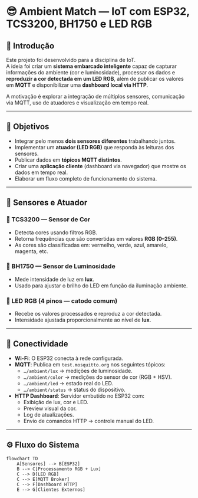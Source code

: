 # 😎 Ambient Match — IoT com ESP32, TCS3200, BH1750 e LED RGB

## 📌 Introdução
Este projeto foi desenvolvido para a disciplina de IoT.  
A ideia foi criar um **sistema embarcado inteligente** capaz de capturar informações do ambiente (cor e luminosidade), processar os dados e **reproduzir a cor detectada em um LED RGB**, além de publicar os valores em **MQTT** e disponibilizar uma **dashboard local via HTTP**.

A motivação é explorar a integração de múltiplos sensores, comunicação via MQTT, uso de atuadores e visualização em tempo real.

---

## 🎯 Objetivos
- Integrar pelo menos **dois sensores diferentes** trabalhando juntos.  
- Implementar um **atuador (LED RGB)** que responda às leituras dos sensores.  
- Publicar dados em **tópicos MQTT distintos**.  
- Criar uma **aplicação cliente** (dashboard via navegador) que mostre os dados em tempo real.  
- Elaborar um fluxo completo de funcionamento do sistema.  

---

## 🧩 Sensores e Atuador

### 🔹 TCS3200 — Sensor de Cor
- Detecta cores usando filtros RGB.
- Retorna frequências que são convertidas em valores **RGB (0–255)**.
- As cores são classificadas em: vermelho, verde, azul, amarelo, magenta, etc.

### 🔹 BH1750 — Sensor de Luminosidade
- Mede intensidade de luz em **lux**.
- Usado para ajustar o brilho do LED em função da iluminação ambiente.

### 🔹 LED RGB (4 pinos — catodo comum)
- Recebe os valores processados e reproduz a cor detectada.
- Intensidade ajustada proporcionalmente ao nível de **lux**.

---

## 🔗 Conectividade
- **Wi-Fi**: O ESP32 conecta à rede configurada.  
- **MQTT**: Publica em `test.mosquitto.org` nos seguintes tópicos:
  - `…/ambient/lux` → medições de luminosidade.
  - `…/ambient/color` → medições do sensor de cor (RGB + HSV).
  - `…/ambient/led` → estado real do LED.
  - `…/ambient/status` → status do dispositivo.  
- **HTTP Dashboard**: Servidor embutido no ESP32 com:
  - Exibição de lux, cor e LED.
  - Preview visual da cor.
  - Log de atualizações.
  - Envio de comandos HTTP → controle manual do LED.

---

## ⚙️ Fluxo do Sistema

```mermaid
flowchart TD
    A[Sensores] --> B[ESP32]
    B --> C[Processamento RGB + Lux]
    C --> D[LED RGB]
    C --> E[MQTT Broker]
    C --> F[Dashboard HTTP]
    E --> G[Clientes Externos]
